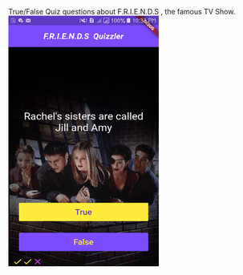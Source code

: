True/False Quiz questions about F.R.I.E.N.D.S , the famous TV Show.
<img src="images/Screenshot_20200517-223319.png" width="300" height="500">
